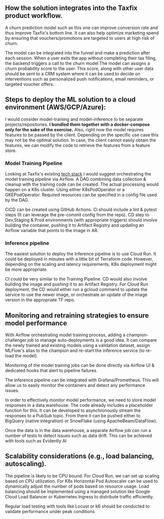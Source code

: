 
## How the solution integrates into the Taxfix product workflow.
A churn prediction model such as this one can improve conversion rate and thus improve Taxfix's bottom line.
It can also help optimize marketing spend by ensuring that vouchers/promotions are targeted to users at high risk of churn.

The model can be integrated into the funnel and make a prediction after each session. 
When a user exits the app without completing their tax filing, the backend triggers a call to the churn model
The model can assigns a churn probability score to the user.
This score, along with other user data should be sent to a CRM system where it can be used to decide on interventions 
such as personalized push notifications, email reminders, or targeted voucher offers.


## Steps to deploy the ML solution to a cloud environment (AWS/GCP/Azure):
I would consider model-training and model-inference to be separate projects/repositories.
**I bundled them together with a docker-compose only for the sake of the exercise.**
Also, right now the model requires features to be passed by the client. Depending on the specific use case this may not
be the optimal solution. In case, the client cannot easily obtain the features, we can modify the code to retrieve
the features from a feature store.

### Model Training Pipeline
Looking at Taxfix's existing [tech stack](https://stackshare.io/taxfix/taxfix) I would suggest orchestrating
the model training pipeline via Airflow.
A DAG combining data collection & cleanup with the training code can be created.
The actual processing would happen on a K8s cluster. Using either K8sPodOperator or a GKEPodOperator. 
Required resources can be specified in a config file used by the DAG. 

CiCD can be created using GitHub Actions.
Ci should include a lint & pytest steps (It can leverage the pre-commit config from the repo).
CD step to Dev,Staging & Prod environments (with appropriate triggers) should involve building the container, 
pushing it to Artifact Registry and updating an Airflow variable that points to the image in AR.

### Inference pipeline
The easiest solution to deploy the Inference pipeline is to use Cloud Run. It could be deployed in minutes with
a little bit of Terraform code. However, depending on the scaling and latency requirements, K8s deployment 
might be more appropriate.

CI could be very similar to the Training Pipeline.
CD would also involve building the image and pushing it to an Artifact Registry. For Cloud Run deployment, the CD would
either run a gcloud command to update the service to use the newer image, or orchestrate an update of the image version
in the appropriate TF repo.


## Monitoring and retraining strategies to ensure model performance 
With Airflow orchestrating model training process, adding a champion-challenger job to manage auto-deployments is a good idea.
It can compare the newly trained and existing models using a validation dataset, assign MLFlow's alias to the champion
and re-start the inference service (to re-load the model).

Monitoring of the model training jobs can be done directly via Airflow UI & dedicated hooks that alert to pipeline failures.

The inference pipeline can be integrated with Grafana/Prometheus. This will allow us to easily monitor the containers and
detect any performance issues.

In order to effectively monitor model performance, we need to store model responses in a data warehouse. The code already 
includes a placeholder function for this. It can be developed to asynchronously stream the responses to a PubSub topic. 
From there it can be pushed  either to BigQuery (native integration) or SnowFlake (using ApacheBeam/DataFlow).

Once the data is in the data warehouse, a separate Airflow job can run a number of tests to detect issues such as data drift.
This can be achieved with tools such as Evidently AI

## Scalability considerations (e.g., load balancing, autoscaling).
The pipeline is likely to be CPU bound. For Cloud Run, we can set up scaling based on CPU utilization. 
For K8s Horizontal Pod Autoscaler can be used to dynamically adjust the number of pods based on resource usage.
Load balancing should be implemented using a managed solution like Google Cloud Load Balancer or 
Kubernetes Ingress to distribute traffic efficiently. 

Regular load testing with tools like Locust or k6 should be conducted to validate performance under peak conditions

